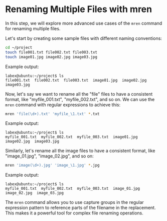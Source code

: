 # Renaming Multiple Files with mren

In this step, we will explore more advanced use cases of the `mren` command for renaming multiple files.

Let's start by creating some sample files with different naming conventions:

```bash
cd ~/project
touch file001.txt file002.txt file003.txt
touch image01.jpg image02.jpg image03.jpg
```

Example output:

```
labex@ubuntu:~/project$ ls
file001.txt  file002.txt  file003.txt  image01.jpg  image02.jpg  image03.jpg
```

Now, let's say we want to rename all the "file" files to have a consistent format, like "myfile_001.txt", "myfile_002.txt", and so on. We can use the `mren` command with regular expressions to achieve this:

```bash
mren 'file(\d+).txt' 'myfile_\1.txt' *.txt
```

Example output:

```
labex@ubuntu:~/project$ ls
myfile_001.txt  myfile_002.txt  myfile_003.txt  image01.jpg  image02.jpg  image03.jpg
```

Similarly, let's rename all the image files to have a consistent format, like "image_01.jpg", "image_02.jpg", and so on:

```bash
mren 'image(\d+).jpg' 'image_\1.jpg' *.jpg
```

Example output:

```
labex@ubuntu:~/project$ ls
myfile_001.txt  myfile_002.txt  myfile_003.txt  image_01.jpg  image_02.jpg  image_03.jpg
```

The `mren` command allows you to use capture groups in the regular expression pattern to reference parts of the filename in the replacement. This makes it a powerful tool for complex file renaming operations.
